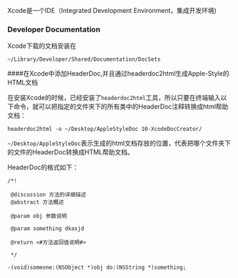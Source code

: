 Xcode是一个IDE（Integrated Development Environment，集成开发环境)


### Developer Documentation 

Xcode下载的文档安装在

```
~/Library/Developer/Shared/Documentation/DocSets

```

####在Xcode中添加HeaderDoc,并且通过headerdoc2html生成Apple-Style的HTML文档 

在安装Xcode的时候，已经安装了`headerdoc2html`工具，所以只要在终端输入以下命令，就可以把指定的文件夹下的所有类中的HeaderDoc注释转换成html帮助文档：

```
headerdoc2html -o ~/Desktop/AppleStyleDoc 10-XcodeDocCreator/ 

```

`~/Desktop/AppleStyleDoc`表示生成的html文档存放的位置，代表把哪个文件夹下的文件的HeaderDoc转换成HTML帮助文档。

HeaderDoc的格式如下：

```
/*!

 @discussion 方法的详细描述
 @abstract 方法概述

 @param obj 参数说明

 @param something dkasjd

 @return <#方法返回值说明#>

 */

-(void)someone:(NSObject *)obj do:(NSString *)something;
```
